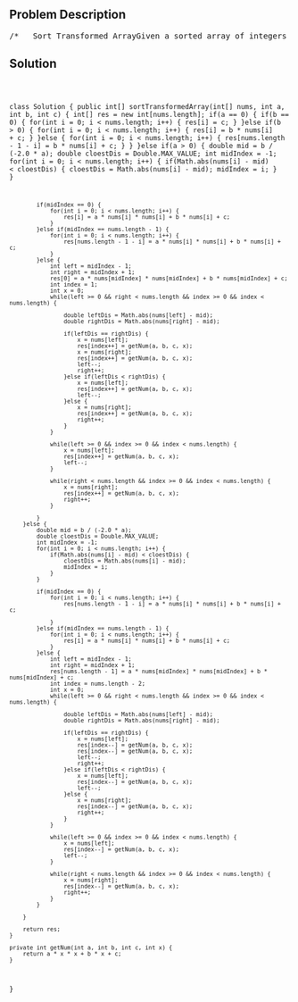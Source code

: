 <!--
<style>
  body { font-family: Arial, sans-serif; }
  .container { max-width: 100%; margin: 0 auto; padding: 10px; }
  .comment-block { max-width: 30%; background-color: #f9f9f9; padding: 10px; border-left: 5px solid #ccc; overflow-wrap: break-word; white-space: pre-wrap; }
  .code-block { background-color: #f4f4f4; padding: 10px; border: 1px solid #ddd; overflow-wrap: break-word; white-space: pre-wrap; }
</style>
-->

<div class='container'>
<h2>Problem Description</h2>
<div class='comment-block'>
<pre>
/*   Sort Transformed ArrayGiven a sorted array of integers nums and integer values a, b and c.Apply a quadratic function of the form f(x) = ax2 + bx + c to each element x in the array.The returned array must be in sorted order.Expected time complexity: O(n)Example:nums = [-4, -2, 2, 4], a = 1, b = 3, c = 5,Result: [3, 9, 15, 33]nums = [-4, -2, 2, 4], a = -1, b = 3, c = 5Result: [-23, -5, 1, 7]*/</pre>
</div>

<h2>Solution</h2>
<div class='code-block'>
<pre><code class='language-java'>

class Solution {
    public int[] sortTransformedArray(int[] nums, int a, int b, int c) {
        int[] res = new int[nums.length];
        if(a == 0) {
            if(b == 0) {
                for(int i = 0; i < nums.length; i++) {
                    res[i] = c;
                }
            }else if(b > 0) {
                for(int i = 0; i < nums.length; i++) {
                    res[i] = b * nums[i] + c;
                }
            }else {
                for(int i = 0; i < nums.length; i++) {
                    res[nums.length - 1 - i] = b * nums[i] + c;
                }
            }
        }else if(a > 0) {
            double mid = b / (-2.0 * a);
            double cloestDis = Double.MAX_VALUE;
            int midIndex = -1;
            for(int i = 0; i < nums.length; i++) {
                if(Math.abs(nums[i] - mid) < cloestDis) {
                    cloestDis = Math.abs(nums[i] - mid);
                    midIndex = i;
                }
            }
            
            if(midIndex == 0) {
                for(int i = 0; i < nums.length; i++) {
                    res[i] = a * nums[i] * nums[i] + b * nums[i] + c;
                }
            }else if(midIndex == nums.length - 1) {
                for(int i = 0; i < nums.length; i++) {
                    res[nums.length - 1 - i] = a * nums[i] * nums[i] + b * nums[i] + c;
                }
            }else {
                int left = midIndex - 1;
                int right = midIndex + 1;
                res[0] = a * nums[midIndex] * nums[midIndex] + b * nums[midIndex] + c;
                int index = 1;
                int x = 0;
                while(left >= 0 && right < nums.length && index >= 0 && index < nums.length) {
                  
                    double leftDis = Math.abs(nums[left] - mid);
                    double rightDis = Math.abs(nums[right] - mid);
                    
                    if(leftDis == rightDis) {
                        x = nums[left];
                        res[index++] = getNum(a, b, c, x);
                        x = nums[right];
                        res[index++] = getNum(a, b, c, x);
                        left--;
                        right++;
                    }else if(leftDis < rightDis) {
                        x = nums[left];
                        res[index++] = getNum(a, b, c, x);
                        left--;
                    }else {
                        x = nums[right];
                        res[index++] = getNum(a, b, c, x);
                        right++;
                    }
                }      
                                
                while(left >= 0 && index >= 0 && index < nums.length) {
                    x = nums[left];
                    res[index++] = getNum(a, b, c, x);
                    left--;
                }
                
                while(right < nums.length && index >= 0 && index < nums.length) {
                    x = nums[right];
                    res[index++] = getNum(a, b, c, x);
                    right++;                   
                }
                  
            }   
        }else {
            double mid = b / (-2.0 * a);
            double cloestDis = Double.MAX_VALUE;
            int midIndex = -1;
            for(int i = 0; i < nums.length; i++) {
                if(Math.abs(nums[i] - mid) < cloestDis) {
                    cloestDis = Math.abs(nums[i] - mid);
                    midIndex = i;
                }
            }
            
            if(midIndex == 0) {
                for(int i = 0; i < nums.length; i++) {
                    res[nums.length - 1 - i] = a * nums[i] * nums[i] + b * nums[i] + c;

                }
            }else if(midIndex == nums.length - 1) {
                for(int i = 0; i < nums.length; i++) {
                    res[i] = a * nums[i] * nums[i] + b * nums[i] + c;
                }
            }else {
                int left = midIndex - 1;
                int right = midIndex + 1;
                res[nums.length - 1] = a * nums[midIndex] * nums[midIndex] + b * nums[midIndex] + c;
                int index = nums.length - 2;
                int x = 0;
                while(left >= 0 && right < nums.length && index >= 0 && index < nums.length) {
                  
                    double leftDis = Math.abs(nums[left] - mid);
                    double rightDis = Math.abs(nums[right] - mid);
                    
                    if(leftDis == rightDis) {
                        x = nums[left];
                        res[index--] = getNum(a, b, c, x);
                        res[index--] = getNum(a, b, c, x);
                        left--;
                        right++;
                    }else if(leftDis < rightDis) {
                        x = nums[left];
                        res[index--] = getNum(a, b, c, x);
                        left--;
                    }else {
                        x = nums[right];
                        res[index--] = getNum(a, b, c, x);
                        right++;
                    }
                }  
                  
                while(left >= 0 && index >= 0 && index < nums.length) {
                    x = nums[left];
                    res[index--] = getNum(a, b, c, x);
                    left--;                   
                }
                
                while(right < nums.length && index >= 0 && index < nums.length) {
                    x = nums[right];
                    res[index--] = getNum(a, b, c, x);
                    right++;                    
                }
            }  
            
        }
        
        return res;
    }
    
    private int getNum(int a, int b, int c, int x) {
        return a * x * x + b * x + c;
    }
}</code></pre>
</div>
</div>
